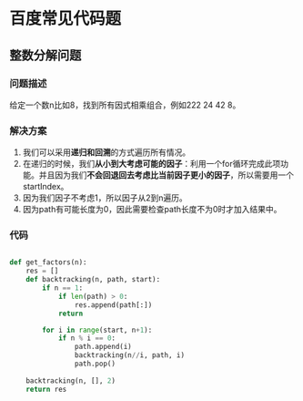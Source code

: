 # 百度常见代码题

## 整数分解问题

### 问题描述

给定一个数n比如8，找到所有因式相乘组合，例如222 24 42 8。

### 解决方案

1. 我们可以采用**递归和回溯**的方式遍历所有情况。
2. 在递归的时候，我们**从小到大考虑可能的因子**：利用一个for循环完成此项功能。并且因为我们**不会回退回去考虑比当前因子更小的因子**，所以需要用一个startIndex。
3. 因为我们因子不考虑1，所以因子从2到n遍历。
4. 因为path有可能长度为0，因此需要检查path长度不为0时才加入结果中。

### 代码

```python

def get_factors(n):
    res = []
    def backtracking(n, path, start):
        if n == 1:
            if len(path) > 0:
                res.append(path[:])
            return 

        for i in range(start, n+1):
            if n % i == 0:
                path.append(i)
                backtracking(n//i, path, i)
                path.pop()
    
    backtracking(n, [], 2)
    return res

```
